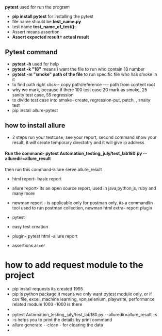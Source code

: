 **pytest** used for run the program
- **pip install pytest** for installing the pytest
- file name should be **test_name.py**
- test name **test_name_of_test():**
- Assert means assertion 
- **Assert expected result= actual result**
## Pytest command
- **pytest -h** used for help
- **pytest -k "18"** means i want the file to run who  contain 18 number
- **pytest -m "smoke" path of the file** to run specific file who has smoke in it
- to find path right click-- copy path/reference --- path from content root 
- why we mark, because if there 100 test case 20 mark as smoke, 25 sanity test case, 55 regression
- to divide test case into smoke- create, regression-put, patch, , snaity test
-  pip install allure-pytest
## how to install allure 
- 2 steps run your testcase, see your report, second command show your result, it will create  temporary directotry and it will give ip address
 #### Run the command- pytest Automation_testing_july/test_lab180.py --alluredir=allure_result
 then run this command-allure serve allure_result
- html report- basic report
- allure report- its an open source report, used in java,python,js, ruby and many more
- newman report - is applicable only for postman only, its a commandlin tool used to run postman collection, newman html extra- report plugin


- pytest
- easy test creation
- plugin- pytest html -allure report
- assertions ar=er
# how to add request module to the project
- pip install requests
its created 1995
- pip is python package  it means we only want pytest module only, or if csv file, excel, machine learning, vpn,selenium, playwrite, performance related module 1000 -1000 is there
- 
- pytest Automation_testing_july/test_lab180.py --alluredir=allure_result -s
- -s helps you to print the details by print command
-  allure generate --clean - for clearing the data
- 